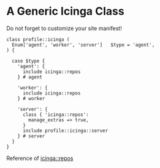 # A Generic Icinga Class

Do not forget to customize your site manifest!

```puppet
class profile::icinga (
  Enum['agent', 'worker', 'server']   $type = 'agent',
) {

  case $type {
    'agent': {
      include icinga::repos
    } # agent

    'worker': {
      include icinga::repos
    } # worker

    'server': {
      class { 'icinga::repos':
        manage_extras => true,
      }
      include profile::icinga::server
    } # server
  }
}
```

Reference of [icinga::repos](https://github.com/voxpupuli/puppet-icinga/blob/main/REFERENCE.md#icinga--repos)
